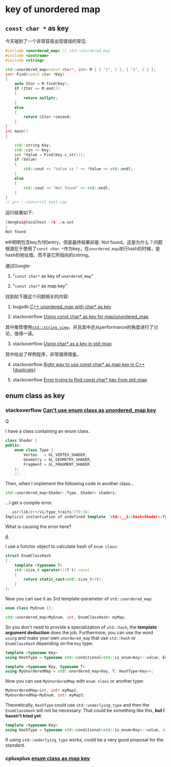 # key of unordered map



## `const char *` as key

今天碰到了一个非常容易出现错误的常见:

```C++
#include <unordered_map> // std::unordered_map
#include <iostream>
#include <string>

std::unordered_map<const char*, int> M { { "1", 1 }, { "2", 2 } };
int* Find(const char *Key)
{
	auto Itor = M.find(Key);
	if (Itor == M.end())
	{
		return nullptr;
	}
	else
	{
		return &Itor->second;
	}
}
int main()
{

	std::string Key;
	std::cin >> Key;
	int *Value = Find(Key.c_str());
	if (Value)
	{
		std::cout << "Value is " << *Value << std::endl;
	}
	else
	{
		std::cout << "Not found" << std::endl;
	}
}
// g++ --std=c++11 test.cpp

```

运行结果如下:

```C++
[dengkai@localhost ~]$ ./a.out 
1
Not found
```

`M`中明明包含key为1的entry，但是最终结果却是: Not found。这是为什么？问题根源在于使用了`const char *`作为key，在`unordered_map`进行hash的时候，是hash的地址值，而不是它所指向的cstring。

通过Google:

1) "`const char*` as key of `unordered_map`"

2) "`const char*` as map key"



找到如下跟这个问题相关的内容:

1) bugsdb [C++ unordered_map with char* as key](https://bugsdb.com/_en/debug/272c82a107ca800554a208494707cc6e)

2) stackoverflow [Using const char* as key for map/unordered_map](https://stackoverflow.com/questions/50608392/using-const-char-as-key-for-map-unordered-map)

其中推荐使用[`std::string_view`](https://en.cppreference.com/w/cpp/string/basic_string_view)，并且其中还从performance的角度进行了讨论，值得一读。

3) stackoverflow [Using char* as a key in std::map](https://stackoverflow.com/questions/4157687/using-char-as-a-key-in-stdmap)

其中给出了样例程序，非常值得借鉴。

4) stackoverflow [Right way to use const char* as map key in C++ [duplicate]](https://stackoverflow.com/questions/24781160/right-way-to-use-const-char-as-map-key-in-c)

5) stackoverflow [Error trying to find const char* key from std::map](https://stackoverflow.com/questions/24398824/error-trying-to-find-const-char-key-from-stdmap)

## enum class as key



### stackoverflow [Can't use enum class as unordered_map key](https://stackoverflow.com/questions/18837857/cant-use-enum-class-as-unordered-map-key)

Q

I have a class containing an enum class.

```cpp
class Shader {
public:
    enum class Type {
        Vertex   = GL_VERTEX_SHADER,
        Geometry = GL_GEOMETRY_SHADER,
        Fragment = GL_FRAGMENT_SHADER
    };
    //...
```

Then, when I implement the following code in another class...

```cpp
std::unordered_map<Shader::Type, Shader> shaders;
```

...I get a compile error.

```cpp
...usr/lib/c++/v1/type_traits:770:38: 
Implicit instantiation of undefined template 'std::__1::hash<Shader::Type>'
```

What is causing the error here?

[A](https://stackoverflow.com/a/24847480)

I use a functor object to calculate hash of `enum class`:

```cpp
struct EnumClassHash
{
    template <typename T>
    std::size_t operator()(T t) const
    {
        return static_cast<std::size_t>(t);
    }
};
```

Now you can use it as 3rd template-parameter of `std::unordered_map`:

```cpp
enum class MyEnum {};

std::unordered_map<MyEnum, int, EnumClassHash> myMap;
```

So you don't need to provide a specialization of `std::hash`, the **template argument deduction** does the job. Furthermore, you can use the word `using` and make your own `unordered_map` that use `std::hash` or `EnumClassHash` depending on the `Key` type:

```cpp
template <typename Key>
using HashType = typename std::conditional<std::is_enum<Key>::value, EnumClassHash, std::hash<Key>>::type;

template <typename Key, typename T>
using MyUnorderedMap = std::unordered_map<Key, T, HashType<Key>>;
```

Now you can use `MyUnorderedMap` with `enum class` or another type:

```cpp
MyUnorderedMap<int, int> myMap2;
MyUnorderedMap<MyEnum, int> myMap3;
```

Theoretically, `HashType` could use `std::underlying_type` and then the `EnumClassHash` will not be necessary. That could be something like this, **but I haven't tried yet**:

```cpp
template <typename Key>
using HashType = typename std::conditional<std::is_enum<Key>::value, std::hash<std::underlying_type<Key>::type>, std::hash<Key>>::type;
```

If using `std::underlying_type` works, could be a very good proposal for the standard.



### cplusplus [enum class as map key](http://www.cplusplus.com/forum/general/74363/)








